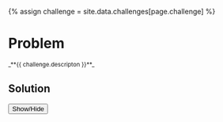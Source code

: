 {% assign challenge = site.data.challenges[page.challenge] %}
# Problem #

<div id="boardProblem" style="width: 320px"></div>
<small>_**{{ challenge.descripton }}**_</small>

## Solution ##

<input type="button" id="showSolutionBtn" value="Show/Hide" />
<div id="boardSolution"></div>

<script>
	var boardProblem = pgnEdit('boardProblem', {
		position: '{{ challenge.fen }}',
		pieceStyle: 'wikipedia',
		theme: 'blue'
	});

	function solution() {
		pgnView('boardSolution', {
			position: '{{ challenge.fen }}',
			pgn: '{{ challenge.pgn }}',
			pieceStyle: 'wikipedia',
			theme: 'informator'
		});
	}

	$("#showSolutionBtn").click(function(){
		solution();
		$("#boardSolution").toggle();
	});

	$(document).ready(function(){
		solution();
		$("#boardSolution").hide();
	});
</script>
